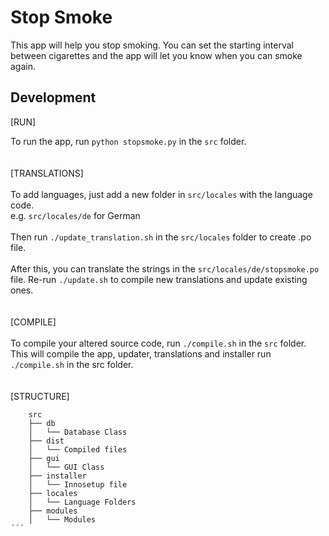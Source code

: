 # Stop Smoke

This app will help you stop smoking. You can set the starting interval between cigarettes and the app will let you know when you can smoke again.


## Development

[RUN]

To run the app, run `python stopsmoke.py` in the `src` folder.
<br>
<br>
<br>
[TRANSLATIONS]
<br>
<br>
To add languages, just add a new folder in `src/locales` with the language code.
<br>
e.g. `src/locales/de` for German
<br>
<br>
Then run `./update_translation.sh` in the `src/locales` folder to create .po file. 
<br>
<br>
After this, you can translate the strings in the `src/locales/de/stopsmoke.po` file. Re-run `./update.sh` to compile new translations and update existing ones.
<br>
<br>
<br>
[COMPILE]
<br>
<br>
To compile your altered source code, run `./compile.sh` in the `src` folder. This will compile the app, updater, translations and installer run `./compile.sh` in the src folder.
<br>
<br>
<br>
[STRUCTURE]
```
    src
    ├── db
    │   └── Database Class
    ├── dist
    │   └── Compiled files
    ├── gui
    │   └── GUI Class
    ├── installer
    │   └── Innosetup file
    ├── locales
    │   └── Language Folders
    ├── modules
    │   └── Modules
´´´
